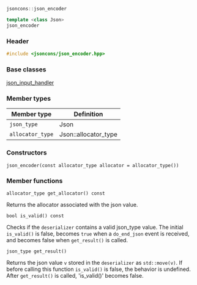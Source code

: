 ```c++
jsoncons::json_encoder

template <class Json>
json_encoder
```

### Header
```c++
#include <jsoncons/json_encoder.hpp>
```

### Base classes

[json_input_handler](json_input_handler)

### Member types

Member type                         |Definition
------------------------------------|------------------------------
`json_type`|Json
`allocator_type`|Json::allocator_type

### Constructors

    json_encoder(const allocator_type allocator = allocator_type())

### Member functions

    allocator_type get_allocator() const
Returns the allocator associated with the json value.

    bool is_valid() const
Checks if the `deserializer` contains a valid json_type value. The initial `is_valid()` is false, becomes `true` when a `do_end_json` event is received, and becomes false when `get_result()` is called.

    json_type get_result()
Returns the json value `v` stored in the `deserializer` as `std::move(v)`. If before calling this function `is_valid()` is false, the behavior is undefined. After `get_result()` is called, 'is_valid()' becomes false.
